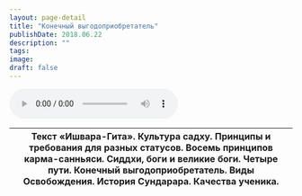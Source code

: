 ```yaml
---
layout: page-detail
title: "Конечный выгодоприобретатель"
publishDate: 2018.06.22
description: ""
tags:
image:
draft: false
---
```


<audio title="2018.06.22 - Конечный выгодоприобретатель.mp3" src="https://filer-api.advayta.org/v1.0/public/files/73484" controls=""></audio>

| Текст «Ишвара-Гита». Культура садху. Принципы и требования для разных статусов. Восемь принципов карма-санньяси. Сиддхи, боги и великие боги. Четыре пути. Конечный выгодоприобретатель. Виды Освобождения. История Сундарара. Качества ученика. |
| ------------------------------------------------------------------------------------------------------------------------------------------------------------------------------------------------------------------------------------------------ |

  

